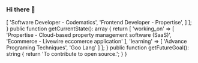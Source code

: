 ### Hi there 👋

<?php

namespace Wakkarkhan;

class About extends Me
{
    public function getBio(): string
    {
        return 'I m a software developer specializing in PHP and JavaScript.
                I develop modern technology web applications with popular frameworks like Laravel, Vue and React.
                SaaS,
                Multi-Tenancy,
                E-Commerce,
                RestFull API
                I develop advanced software with software architectures.
                Eternal student.';
    } 

    public function getMore(): array
    {
        return [
            'work' => [
                'Software Developer - Codematics',
                'Frontend Developer - Propertise',
            ]
        ];
    }

    public function getCurrentState(): array 
    {
        return [
            'working_on' => [
                'Propertise - Cloud-based property management software (SaaS)',
                'Ecommerce - Livewire eccomerce application'
            ],
            'learning' => [
                'Advance Programing Techniques',
                'Goo Lang'
            ]
        ];
    }

    public function getFutureGoal(): string
    {
        return 'To contribute to open source.';
    }
}
